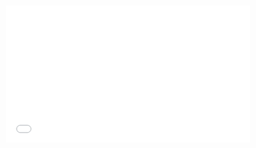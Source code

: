<p id="video">
	<object width="560" height="315"><param name="movie" value="//www.youtube.com/v/CUyelsnlgds?hl=en_US&amp;version=3"></param><param name="allowFullScreen" value="true"></param><param name="allowscriptaccess" value="always"></param><embed src="//www.youtube.com/v/CUyelsnlgds?hl=en_US&amp;version=3" type="application/x-shockwave-flash" width="560" height="315" allowscriptaccess="always" allowfullscreen="true"></embed></object>

</p>
